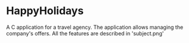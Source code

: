 # HappyHolidays
A C application for a travel agency. The application allows managing the company's offers. All the features are described in 'subject.png'
